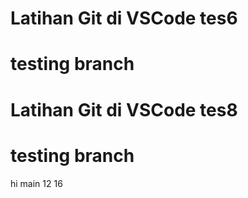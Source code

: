 # Latihan Git di VSCode tes6
# testing branch 
# Latihan Git di VSCode tes8
# testing branch
hi main 12
16
